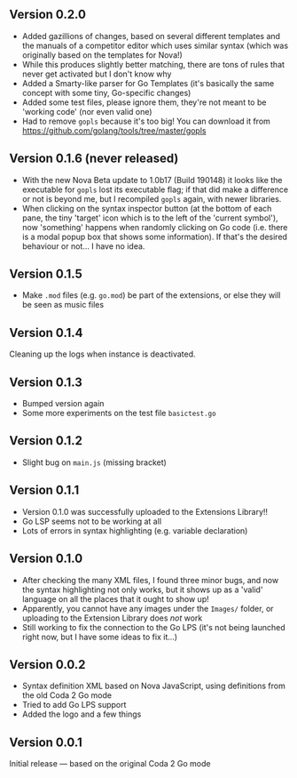 ## Version 0.2.0

- Added gazillions of changes, based on several different templates and the manuals of a competitor editor which uses similar syntax (which was originally based on the templates for Nova!)
- While this produces slightly better matching, there are tons of rules that never get activated but I don't know why
- Added a Smarty-like parser for Go Templates (it's basically the same concept with some tiny, Go-specific changes)
- Added some test files, please ignore them, they're not meant to be 'working code' (nor even valid one)
- Had to remove `gopls` because it's too big! You can download it from https://github.com/golang/tools/tree/master/gopls

## Version 0.1.6 (never released)

- With the new Nova Beta update to 1.0b17 (Build 190148) it looks like the executable for `gopls` lost its executable flag; if that did make a difference or not is beyond me, but I recompiled `gopls` again, with newer libraries.
- When clicking on the syntax inspector button (at the bottom of each pane, the tiny 'target' icon which is to the left of the 'current symbol'), now 'something' happens when randomly clicking on Go code (i.e. there is a modal popup box that shows some information). If that's the desired behaviour or not... I have no idea.

## Version 0.1.5

- Make `.mod` files (e.g. `go.mod`) be part of the extensions, or else they will be seen as music files

## Version 0.1.4

Cleaning up the logs when instance is deactivated.

## Version 0.1.3

- Bumped version again
- Some more experiments on the test file `basictest.go`

## Version 0.1.2

- Slight bug on `main.js` (missing bracket)

## Version 0.1.1

- Version 0.1.0 was successfully uploaded to the Extensions Library!!
- Go LSP seems not to be working at all
- Lots of errors in syntax highlighting (e.g. variable declaration)

## Version 0.1.0

- After checking the many XML files, I found three minor bugs, and now the syntax highlighting not only works, but it shows up as a 'valid' language on all the places that it ought to show up!
- Apparently, you cannot have any images under the `Images/` folder, or uploading to the Extension Library does _not_ work
- Still working to fix the connection to the Go LPS (it's not being launched right now, but I have some ideas to fix it...)

## Version 0.0.2

- Syntax definition XML based on Nova JavaScript, using definitions from the old Coda 2 Go mode
- Tried to add Go LPS support
- Added the logo and a few things

## Version 0.0.1

Initial release — based on the original Coda 2 Go mode
